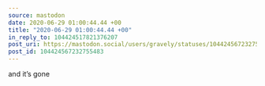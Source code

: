 ```yaml
---
source: mastodon
date: 2020-06-29 01:00:44.44 +00
title: "2020-06-29 01:00:44.44 +00"
in_reply_to: 104424517821376207
post_uri: https://mastodon.social/users/gravely/statuses/104424567232755483
post_id: 104424567232755483
---
```

and it’s gone


